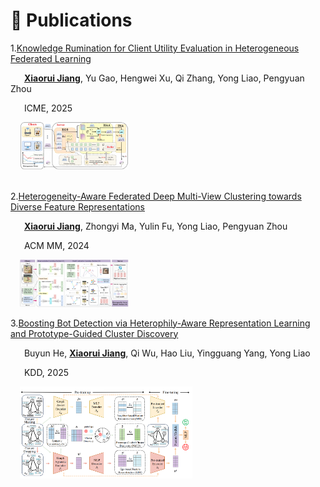 # 📝 Publications


1.[Knowledge Rumination for Client Utility Evaluation in Heterogeneous Federated Learning](https://arxiv.org/pdf/2312.10425.pdf)

    **<u>Xiaorui Jiang</u>**, Yu Gao, Hengwei Xu,  Qi Zhang, Yong Liao, Pengyuan Zhou 

    ICME, 2025

<div style="margin-left: 3%;"><img src="/images/FedHist-framework.png" style="zoom: 17%;"></div>
<br>


2.[Heterogeneity-Aware Federated Deep Multi-View Clustering towards Diverse Feature Representations](https://dl.acm.org/doi/10.1145/3664647.3681302#)

    **<u>Xiaorui Jiang</u>**, Zhongyi Ma, Yulin Fu, Yong Liao, Pengyuan Zhou

    ACM MM, 2024

<div style="margin-left: 3%;"><img src="/images/HFMVC-framework.png" style="zoom: 17%;"></div>


3.[Boosting Bot Detection via Heterophily-Aware Representation Learning and Prototype-Guided Cluster Discovery](https://arxiv.org/pdf/2506.00989)

    Buyun He, **<u>Xiaorui Jiang</u>**, Qi Wu, Hao Liu, Yingguang Yang, Yong Liao

    KDD, 2025

<div style="margin-left: 3%;"><img src="/images/kdd25.png" style="zoom: 27%;"></div>
